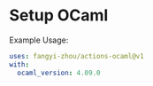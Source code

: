 # Setup OCaml

Example Usage:

```yaml
uses: fangyi-zhou/actions-ocaml@v1
with:
  ocaml_version: 4.09.0
```
